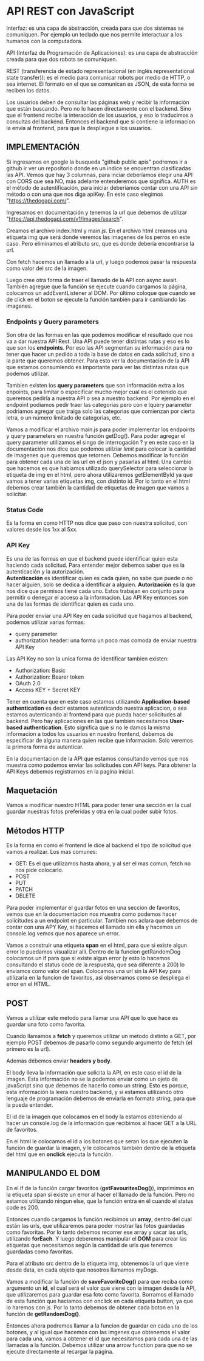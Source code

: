# API REST con JavaScript

Interfaz: es una capa de abstracción, creada para que dos sistemas se comuniquen. Por ejemplo un teclado que nos permite interactuar a los humanos con la computadora. 

API (Interfaz de Programación de Aplicaciones): es una capa de abstracción creada para que dos robots se comuniquen. 

REST (transferencia de estado representacional (en inglés representational state transfer)): es el medio para comunicar robots por medio de HTTP, o sea internet. El formato en el que se comunican es JSON, de esta forma se reciben los datos. 

Los usuarios deben de consultar las páginas web y recibir la información que están buscando. Pero no lo hacen directamente con el backend. Sino que el frontend recibe la interacción de los usuarios, y eso lo traducimos a consultas del backend. Entonces el backend que si contiene la informacion la envia al frontend, para que la despliegue a los usuarios. 

## IMPLEMENTACIÓN

Si ingresamos en google la busqueda "github public apis" podremos ir a github ir ver un repositorio donde en un indice se encuentran clasificadas las API. Vemos que hay 3 columnas, para inciar deberíamos elegir una API con CORS que sea NO, más adelante entenderemos que significa. AUTH es el método de autentificación, para iniciar deberíamos contar con una API sin método o con una que nos diga apiKey. En este caso elegimos "https://thedogapi.com/".

Ingresamos en documentación y tenemos la url que debemos de utilizar "https://api.thedogapi.com/v1/images/search". 

Creamos el archivo index.html y main.js. En el archivo html creamos una etiqueta img que será donde veremos las imagenes de los perros en este caso. Pero eliminamos el atributo src, que es donde debería encontrarse la url. 

Con fetch hacemos un llamado a la url, y luego podemos pasar la respuesta como valor del src de la imagen.

Luego cree otra forma de traer el llamado de la API con async await. También agregue que la función se ejecute cuando cargamos la página, colocamos un addEventListener al DOM. Por último coloque que cuando se de click en el boton se ejecute la función también para ir cambiando las imagenes. 

### Endpoints y Query parameters

Son otra de las formas en las que podemos modificar el resultado que nos va a dar nuestra API Rest. Una API puede tener distintas rutas y eso es lo que son los **endpoints**. Por eso las API segmentan su información para no tener que hacer un pedido a toda la base de datos en cada solicitud, sino a la parte que queremos obtener. Para esto ver la documentación de la API que estamos consumiendo es importante para ver las distintas rutas que podemos utilizar. 

Tambien existen los **query parameters** que son información extra a los enpoints, para limitar o especificar mucho mejor cual es el cotenido que queremos pedirla a nuestra API o sea a nuestro backend. Por ejemplo en el endpoint podiamos pedir traer las categorias pero con e lquery parameter podriamos agregar que traiga solo las categorias que comienzan por cierta letra, o un número limitado de categorias, etc. 

Vamos a modificar el archivo main.js para poder implementar los endpoints y query parameters en nuestra función getDog(). Para poder agregar el query parameter utilizamos el singo de interrogación ? y en este caso en la documentación nos dice que podemos utilziar *limit* para colocar la cantidad de imagenes que queremos que retornen. Debemos modificar la función para obtener cada una de las url en el json y pasarlas al html. Una cambio que hacemos es que habiamos utilizado querySelector para seleccionar la etiqueta de img en el html, pero ahora utilizaremos getElementById ya que vamos a tener varias etiquetas img, con distinto id. Por lo tanto en el html debemos crear también la cantidad de etiquetas de imagen que vamos a solicitar. 

### Status Code

Es la forma en como HTTP nos dice que paso con nuestra solicitud, con valores desde los 1xx al 5xx.  

### API Key

Es una de las formas en que el backend puede identificar quien esta haciendo cada solicitud. Para entender mejor debemos saber que es la autenticación y la autorización.  
**Autenticación** es identificar quien es cada quien, no sabe que puede o no hacer alguien, solo se dedica a identificar a alguien. 
**Autorización** es la que nos dice que permisos tiene cada uno. 
Estos trabajan en conjunto para permitir o denegar el acceso a la informacion. Las API Key entonces son una de las formas de identificar quien es cada uno. 

Para poder enviar una API Key en cada solicitud que hagamos al backend, podemos utilizar varias formas:
* query parameter
* authorization header: una forma un poco mas comoda de enviar nuestra API Key

Las API Key no son la unica forma de identificar tambien existen:
* Authorization: Basic
* Authorization: Bearer token
* OAuth 2.0
* Access KEY + Secret KEY

Tener en cuenta que en este caso estamos utilizando **Application-based authentication** es decir estamos autenticando nuestra aplicacion, o sea estamos autenticando al frontend para que pueda hacer solicitudes al backend. Pero hay aplicaciones en las que tambien necesitamos **User-based authentication**. Esto significa que si no le damos la misma informacion a todos los usuarios en nuestro frontend, debemos de especificar de alguna manera quien recibe que informacion. Solo veremos la primera forma de autenticar. 

En la documentacion de la API que estamos consultando vemos que nos muestra como podemos enviar las solicitudes con API keys. Para obtener la API Keys debemos registrarnos en la pagina inicial. 

## Maquetación

Vamos a modificar nuestro HTML para poder tener una sección en la cual guardar nuestras fotos preferidas y otra en la cual poder subir fotos. 

## Métodos HTTP

Es la forma en como el frontend le dice al backend el tipo de solicitud que vamos a realizar. Los mas comunes: 
* GET: Es el que utilizamos hasta ahora, y al ser el mas comun, fetch no nos pide colocarlo. 
* POST
* PUT
* PATCH
* DELETE

Para poder implementar el guardar fotos en una seccion de favoritos, vemos que en la documentacion nos muestra como podemos hacer solicitudes a un endpoint en particular. Tambien nos aclara que debemos de contar con una APY Key, si hacemos el llamado sin ella y hacemos un console.log vemos que nos aparece un error. 

Vamos a construir una etiqueta **span** en el html, para que si existe algun error lo puedamos visualizar alli. Dentro de la funcion getRandomDog colocamos un if para que si existe algun error (y esto lo hacemos consultando el status code de la respuesta, que sea diferente a 200) lo enviamos como valor del span. Colocamos una url sin la API Key para utilizarla en la funcion de favoritos, asi observamos como se despliega el error en el HTML.

## POST

Vamos a utilizar este metodo para llamar una API que lo que hace es guardar una foto como favorita. 

Cuando llamamos a **fetch** y queremos utilizar un metodo distinto a GET, por ejemplo POST debemos de pasarlo como segundo argumento de fetch (el primero es la url). 

Además debemos enviar **headers y body**.

El body lleva la información que solicita la API, en este caso el id de la imagen. Esta información no se la podemos enviar como un ojeto de javaScript sino que debemos de hacerlo como un string. Esto es porque, esta información la leera nuestro backend, y si estamos utilizando otro lenguaje de programación debemos de enviarla en formato string, para que la pueda entender. 

El id de la imagen que colocamos en el body la estamos obteniendo al hacer un console.log de la información que recibimos al hacer GET a la URL de favoritos. 

En el html le colocamos el id a los botones que seran los que ejecuten la función de guardar la imagen, y le colocamos también dentro de la etiqueta del html que en **onclick** ejecuta la función. 

## MANIPULANDO EL DOM

En el if de la función cargar favoritos (**getFavouritesDog()**), imprimimos en la etiqueta span si existe un error al hacer el llamado de la función. Pero no estamos utilizando ningun else, que la función entra en él cuando el status code es 200. 

Entonces cuando cargamos la función recibimos un **array**, dentro del cual están las urls, que utilizaremos para poder mostrar las fotos guardadas como favoritas. Por lo tanto debemos recorrer ese array y sacar las urls, utilizando **forEach**. Y luego deberemos manipular el **DOM** para crear las etiquetas que necesitamos según la cantidad de urls que tenemos guardadas como favoritas. 

Para el atributo src dentro de la etiqueta img, obtenemos la url que viene desde data, en cada objeto que nosotros llamamos myDogs. 

Vamos a modificar la función de **saveFavoriteDog()** para que reciba como argumento un **id**, el cual será el valor que viene con la imagen desde la API, que utilizaremos para guardar esa foto como favorita. Borramos el llamado de esta función que haciamos con onclick en cada etiqueta button, ya que lo haremos con js. Por lo tanto debemos de obtener cada boton en la función de **getRandomDog()**.

Entonces ahora podremos llamar a la funcion de guardar en cada uno de los botones, y al igual que hacemos con las imgenes que obtenemos el valor para cada una, vamos a obtener el id que necesitamos para cada una de las llamadas a la función. Debemos utilizar una arrow function para que no se ejecute directamente al recargar la página.

